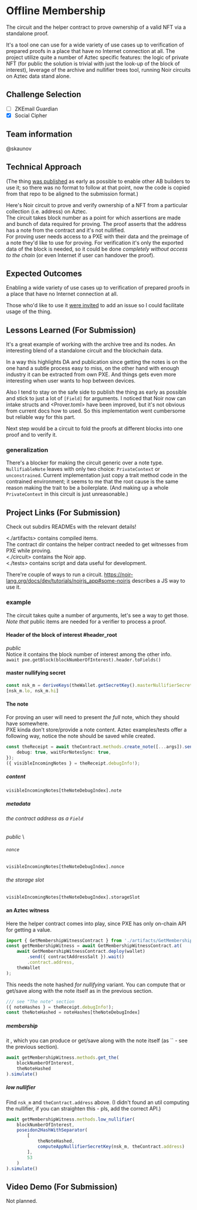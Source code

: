 # Offline Membership

The circuit and the helper contract to prove ownership of a valid NFT via a standalone proof.

It's a tool one can use for a wide variety of use cases up to verification of prepared proofs in a place that have no Internet connection at all. The project utilize quite a number of Aztec specific 
features: the logic of private NFT (for public the solution is trivial with just the look-up of the block of interest), leverage of the archive and nullifier trees tool, running Noir circuits on Aztec data stand alone.

## Challenge Selection
- [ ] ZKEmail Guardian
- [x] Social Cipher

## Team information
@skaunov

## Technical Approach
(The thing [was published](https://github.com/skaunov/note_historical_offline) as early as possible to enable other AB builders to use it; so there was no format to follow at that point, now the code is copied from that repo to be aligned to the submission format.)

Here's Noir circuit to prove and verify ownership of a NFT from a particular collection (i.e. address) on Aztec. \
The circuit takes block number as a point for which assertions are made and bunch of data required for proving. The proof asserts that the address has a note from the contract and it's not nullified. \
For proving user needs access to a PXE with their data and the preimage of a note they'd like to use for proving. For verification it's only the exported data of the block is needed, so it could be done *completely without access to the chain* (or even Internet if user can handover the proof).

## Expected Outcomes

Enabling a wide variety of use cases up to verification of prepared proofs in a place that have no Internet connection at all.

Those who'd like to use it [were invited](https://github.com/skaunov/note_historical_offline/blob/db858da3580a9725a1948aa1f5cddf78be8244fa/README.MD?plain=1#L8) to add an issue so I could facilitate usage of the thing.

## Lessons Learned (For Submission)

It's a great example of working with the archive tree and its nodes. An interesting blend of a standalone circuit and the blockchain data. 

In a way this highlights DA and publication since getting the notes is on the one hand a subtle process easy to miss, on the other hand with enough industry it can be extracted from own PXE. And things gets even more interesting when user wants to hop between devices.

Also I tend to stay on the safe side to publish the thing as early as possible and stick to just a lot of `[Field]` for arguments. I noticed that Noir now can intake structs and <Prover.toml> have been improved, but it's not obvious from current docs how to used. So this implementation went cumbersome but reliable way for this part.

Next step would be a circuit to fold the proofs at different blocks into one proof and to verify it.

### generalization
There's a blocker for making the circuit generic over a note type. `NullifiableNote` leaves with only two choice: `PrivateContext` or `unconstrained`. Current implementation just copy a trait method code in the contrained environment; it seems to me that the root cause is the same reason making the trait to be a boilerplate. (And making up a whole `PrivateContext` in this circuit is just unreasonable.)

## Project Links (For Submission)

Check out subdirs READMEs with the relevant details!

<./artifacts>       contains compiled items. \
The contract dir    contains the helper contract needed to get witnesses from PXE while proving. \
<./circuit>         contains the Noir app. \
<./tests>           contains script and data useful for development. 

There're couple of ways to run a circuit. <https://noir-lang.org/docs/dev/tutorials/noirjs_app#some-noirjs> describes a JS way to use it.

### example
The circuit takes quite a number of arguments, let's see a way to get those. *Note that* public items are needed for a verifier to process a proof.

#### Header of the block of interest #header_root
*public* \
Notice it contains the block number of interest among the other info. \
`await pxe.getBlock(blockNumberOfInterest).header.toFields()`

#### master nullifying secret
```js
const nsk_m = deriveKeys(theWallet.getSecretKey().masterNullifierSecretKey);
[nsk_m.lo, nsk_m.hi]
```

#### The note 
For proving an user will need to present *the full* note, which they should have somewhere. \
PXE kinda don't store/provide a note content. Aztec examples/tests offer a following way, notice the note should be saved while created.
```ts
const theReceipt = await theContract.methods.create_note([...args]).send().wait({
    debug: true, waitForNotesSync: true,
});
({ visibleIncomingNotes } = theReceipt.debugInfo!);
```
##### content
`visibleIncomingNotes[theNoteDebugIndex].note`
##### metadata
###### the contract address as a `Field`
*public* \
###### `nonce`
`visibleIncomingNotes[theNoteDebugIndex].nonce`
###### the storage slot
`visibleIncomingNotes[theNoteDebugIndex].storageSlot`

#### an Aztec witness

Here the helper contract comes into play, since PXE has only on-chain API for getting a value.
```ts
import { GetMembershipWitnessContract } from './artifacts/GetMembershipWitness';
const getMembershipWitness = await GetMembershipWitnessContract.at(
    await GetMembershipWitnessContract.deploy(wallet)
        .send({ contractAddressSalt }).wait()
        .contract.address, 
    theWallet
);
```

This needs the note hashed _for nullifying_ variant. You can compute that or get/save along with the note itself as in the previous section.
```ts
/// see "The note" section
({ noteHashes } = theReceipt.debugInfo!);
const theNoteHashed = noteHashes[theNoteDebugIndex]
```

##### membership
it , which you can produce or get/save along with the note itself (as `` - see the previous section).
```js
await getMembershipWitness.methods.get_the(
    blockNumberOfInterest,
    theNoteHashed
).simulate()
```
##### low nullifier
Find `nsk_m` and `theContract.address` above.
(I didn't found an util computing the nullifier, if you can straighten this - pls, add the correct API.)
```js
await getMembershipWitness.methods.low_nullifier(
    blockNumberOfInterest,
    poseidon2HashWithSeparator(
        [
            theNoteHashed, 
            computeAppNullifierSecretKey(nsk_m, theContract.address)
        ],
        53
    )
).simulate()
```

## Video Demo (For Submission)
Not planned.
